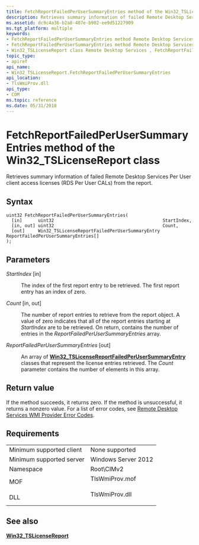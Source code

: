 ```yaml
---
title: FetchReportFailedPerUserSummaryEntries method of the Win32_TSLicenseReport class
description: Retrieves summary information of failed Remote Desktop Services Per User client access licenses (RDS \ 160;Per User CALs) from the report.
ms.assetid: dc9c4a36-b2a8-407e-b902-ee9d51227909
ms.tgt_platform: multiple
keywords:
- FetchReportFailedPerUserSummaryEntries method Remote Desktop Services
- FetchReportFailedPerUserSummaryEntries method Remote Desktop Services , Win32_TSLicenseReport class
- Win32_TSLicenseReport class Remote Desktop Services , FetchReportFailedPerUserSummaryEntries method
topic_type:
- apiref
api_name:
- Win32_TSLicenseReport.FetchReportFailedPerUserSummaryEntries
api_location:
- TlsWmiProv.dll
api_type:
- COM
ms.topic: reference
ms.date: 05/31/2018
---
```


# FetchReportFailedPerUserSummaryEntries method of the Win32\_TSLicenseReport class

Retrieves summary information of failed Remote Desktop Services Per User client access licenses (RDS Per User CALs) from the report.

## Syntax


```mof
uint32 FetchReportFailedPerUserSummaryEntries(
  [in]      uint32                                         StartIndex,
  [in, out] uint32                                         Count,
  [out]     Win32_TSLicenseReportFailedPerUserSummaryEntry ReportFailedPerUserSummaryEntries[]
);
```



## Parameters

<dl> <dt>

*StartIndex* \[in\]
</dt> <dd>

The index of the first report entry to be retrieved. The first report entry has an index of zero.

</dd> <dt>

*Count* \[in, out\]
</dt> <dd>

The number of report entries to retrieve from the report object. A value of zero indicates that all of the report entries starting at *StartIndex* are to be retrieved. On return, contains the number of entries in the *ReportFailedPerUserSummaryEntries* array.

</dd> <dt>

*ReportFailedPerUserSummaryEntries* \[out\]
</dt> <dd>

An array of [**Win32\_TSLicenseReportFailedPerUserSummaryEntry**](win32-tslicensereportfailedperusersummaryentry.md) classes that represent the license entries retrieved. The *Count* parameter contains the number of elements in this array.

</dd> </dl>

## Return value

If the method succeeds, it returns zero. If the method is unsuccessful, it returns a nonzero value. For a list of error codes, see [Remote Desktop Services WMI Provider Error Codes](terminal-services-wmi-provider-error-codes.md).

## Requirements



|                                     |                                                                                           |
|-------------------------------------|-------------------------------------------------------------------------------------------|
| Minimum supported client<br/> | None supported<br/>                                                                 |
| Minimum supported server<br/> | Windows Server 2012<br/>                                                            |
| Namespace<br/>                | Root\\CIMv2<br/>                                                                    |
| MOF<br/>                      | <dl> <dt>TlsWmiProv.mof</dt> </dl> |
| DLL<br/>                      | <dl> <dt>TlsWmiProv.dll</dt> </dl> |



## See also

<dl> <dt>

[**Win32\_TSLicenseReport**](win32-tslicensereport.md)
</dt> </dl>

 

 





